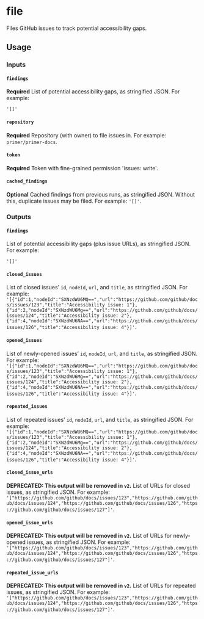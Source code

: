 # file

Files GitHub issues to track potential accessibility gaps.

## Usage

### Inputs

#### `findings`

**Required** List of potential accessibility gaps, as stringified JSON. For example:

```JS
'[]'
```

#### `repository`

**Required** Repository (with owner) to file issues in. For example: `primer/primer-docs`.

#### `token`

**Required** Token with fine-grained permission 'issues: write'.

#### `cached_findings`

**Optional** Cached findings from previous runs, as stringified JSON. Without this, duplicate issues may be filed. For example: `'[]'`.

### Outputs

#### `findings`

List of potential accessibility gaps (plus issue URLs), as stringified JSON. For example:

```JS
'[]'
```

#### `closed_issues`

List of closed issues’ `id`, `nodeId`, `url`, and `title`, as stringified JSON. For example: `'[{"id":1,"nodeId":"SXNzdWU6MQ==","url":"https://github.com/github/docs/issues/123","title":"Accessibility issue: 1"},{"id":2,"nodeId":"SXNzdWU6Mg==","url":"https://github.com/github/docs/issues/124","title":"Accessibility issue: 2"},{"id":4,"nodeId":"SXNzdWU6NA==","url":"https://github.com/github/docs/issues/126","title":"Accessibility issue: 4"}]'`.

#### `opened_issues`

List of newly-opened issues’ `id`, `nodeId`, `url`, and `title`, as stringified JSON. For example: `'[{"id":1,"nodeId":"SXNzdWU6MQ==","url":"https://github.com/github/docs/issues/123","title":"Accessibility issue: 1"},{"id":2,"nodeId":"SXNzdWU6Mg==","url":"https://github.com/github/docs/issues/124","title":"Accessibility issue: 2"},{"id":4,"nodeId":"SXNzdWU6NA==","url":"https://github.com/github/docs/issues/126","title":"Accessibility issue: 4"}]'`.

#### `repeated_issues`

List of repeated issues’ `id`, `nodeId`, `url`, and `title`, as stringified JSON. For example: `'[{"id":1,"nodeId":"SXNzdWU6MQ==","url":"https://github.com/github/docs/issues/123","title":"Accessibility issue: 1"},{"id":2,"nodeId":"SXNzdWU6Mg==","url":"https://github.com/github/docs/issues/124","title":"Accessibility issue: 2"},{"id":4,"nodeId":"SXNzdWU6NA==","url":"https://github.com/github/docs/issues/126","title":"Accessibility issue: 4"}]'`.

#### `closed_issue_urls`

**DEPRECATED: This output will be removed in `v2`.** List of URLs for closed issues, as stringified JSON. For example: `'["https://github.com/github/docs/issues/123","https://github.com/github/docs/issues/124","https://github.com/github/docs/issues/126","https://github.com/github/docs/issues/127"]'`.

#### `opened_issue_urls`

**DEPRECATED: This output will be removed in `v2`.** List of URLs for newly-opened issues, as stringified JSON. For example: `'["https://github.com/github/docs/issues/123","https://github.com/github/docs/issues/124","https://github.com/github/docs/issues/126","https://github.com/github/docs/issues/127"]'`.

#### `repeated_issue_urls`

**DEPRECATED: This output will be removed in `v2`.** List of URLs for repeated issues, as stringified JSON. For example: `'["https://github.com/github/docs/issues/123","https://github.com/github/docs/issues/124","https://github.com/github/docs/issues/126","https://github.com/github/docs/issues/127"]'`.
